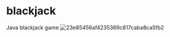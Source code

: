 # blackjack
Java blackjack game
![23e85456af4235369c817caba8ca5fb2](https://user-images.githubusercontent.com/100002813/166882839-4bec45cd-3144-465c-bdd9-0cb762c07d48.png)
